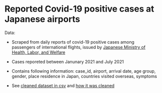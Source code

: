 # Reported Covid-19 positive cases at Japanese airports

Data:
- Scraped from daily reports of covid-19 positive cases among passengers of international flights, issued by [Japanese Ministry of Health, Labor, and Welfare](https://www.mhlw.go.jp/stf/seisakunitsuite/bunya/0000121431_00086.html)  

- Cases reporeted between Janunary 2021 and July 2021

- Contains following information: case_id, airport, arrival date, age group, gender, place residence in Japan, countries visited overseas, symptoms

- See [cleaned dataset in csv](cases_airport_jp_cleaned.csv) and [how it was cleaned](covid_jp_airport_cleaning.ipynb)

